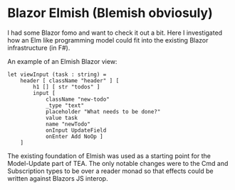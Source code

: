 # Blazor Elmish (Blemish obviosuly)
I had some Blazor fomo and want to check it out a bit. 
Here I investigated how an Elm like programming model could fit into the existing Blazor infrastructure (in F#). 

An example of an Elmish Blazor view:
        
    let viewInput (task : string) =
        header [ className "header" ] [
            h1 [] [ str "todos" ]
            input [ 
                className "new-todo"
                _type "text"
                placeholder "What needs to be done?"
                value task
                name "newTodo"
                onInput UpdateField
                onEnter Add NoOp ]
        ]

The existing foundation of Elmish was used as a starting point for the Model-Update part of TEA. 
The only notable changes were to the Cmd and Subscription types to be over a reader monad so that effects could be written against Blazors JS interop.


